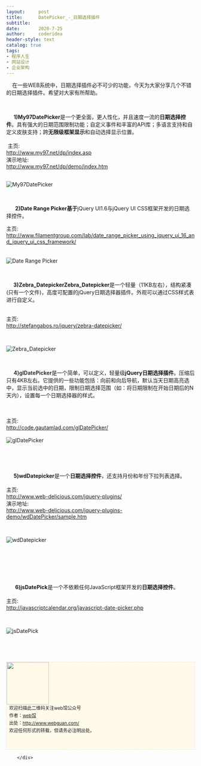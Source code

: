 ```yaml
---
layout:     post
title:      DatePicker_-_日期选择插件
subtitle:   
date:       2020-7-25
author:     coderidea
header-style: text
catalog: true
tags:
- 程序人生
- 网站设计
- 企业架构
--- 
```

<div class="postBody">
			<div id="cnblogs_post_body" class="blogpost-body"><p>    在一些WEB系统中，日期选择插件必不可少的功能，今天为大家分享几个不错的日期选择插件。希望对大家有所帮助。</p>
<p> </p>
<div>     <strong>1)My97DatePicker</strong>是一个更全面，更人性化，并且速度一流的<strong>日期选择控件</strong>。具有强大的日期范围限制功能；自定义事件和丰富的API库；多语言支持和自定义皮肤支持；跨<strong>无限级框架显示</strong>和自动选择显示位置。
<div> </div>
</div>
<div>
<div>
<div> 主页:</div>
</div>
<div>
<div><a href="http://www.my97.net/dp/index.asp">http://www.my97.net/dp/index.asp</a></div>
</div>
<div>
<div>演示地址:</div>
<div><a href="http://www.my97.net/dp/demo/index.htm">http://www.my97.net/dp/demo/index.htm</a></div>
<div> </div>
</div>
</div>
<p><img src="http://www.open-lib.com/attachment/2009-08-11/21-52-5f.jpg" alt="My97DatePicker" /></p>
<div> </div>
<div>
<p>      <strong>2)Date Range Picker基于</strong>jQuery UI1.6与jQuery UI CSS框架开发的日期选择控件。</p>
<div>
<div>
<div>主页:</div>
<div><a href="http://www.filamentgroup.com/lab/date_range_picker_using_jquery_ui_16_and_jquery_ui_css_framework/">http://www.filamentgroup.com/lab/date_range_picker_using_jquery_ui_16_and_jquery_ui_css_framework/</a></div>
</div>
<div> </div>
</div>
<br /><div><img src="http://www.open-lib.com/attachment/2009-08-24/12-14-9i.jpg" alt="Date Range Picker" /></div>
<div>
<p> </p>
<p>    <strong> 3)Zebra_DatepickerZebra_Datepicker</strong>是一个轻量（11KB左右），结构紧凑(只有一个文件)，高度可配置的jQuery日期选择器插件。外观可以通过CSS样式表进行自定义。</p>
<div> </div>
<div>
<div>
<div>主页:</div>









</div>
<div>
<div><a href="http://stefangabos.ro/jquery/zebra-datepicker/">http://stefangabos.ro/jquery/zebra-datepicker/</a></div>









</div>









</div>









<br /><div><img src="http://www.open-lib.com/attachment/2011-08/26-12-56-9a.jpg" alt="Zebra_Datepicker" /></div>
<div>
<p> </p>
<p>     <span style="color:#333333;"><strong>4)glDatePicker</strong></span>是一个简单，可以定义，轻量级<strong>jQuery日期选择插件</strong>。压缩后只有4KB左右。它提供的一些功能包括：向前和向后导航，默认当天日期高亮选中，显示当前选中的日期，限制日期选择范围（如：将日期限制在开始日期后的N天内），设置每一个日期选择器的样式。</p>
<div> </div>
<div> </div>
<div>
<div>
<div>主页:</div>









</div>
<div>
<div><a href="http://code.gautamlad.com/glDatePicker/">http://code.gautamlad.com/glDatePicker/</a></div>









</div>
<div> </div>









</div>
<div><img src="http://www.open-lib.com/attachment/2011-08/15-14-30-39g.jpg" alt="glDatePicker" /></div>
<div>
<p> </p>
<p> </p>
<div>     <strong>5)wdDatepicker</strong>是一个<strong>日期选择控件</strong>，还支持月份和年份下拉列表选择。
<div> </div>









</div>
<div>
<div>
<div>主页:</div>









</div>
<div>
<div><a href="http://www.web-delicious.com/jquery-plugins/">http://www.web-delicious.com/jquery-plugins/</a></div>









</div>
<div>
<div>演示地址:</div>
<div><a href="http://www.web-delicious.com/jquery-plugins-demo/wdDatePicker/sample.htm">http://www.web-delicious.com/jquery-plugins-demo/wdDatePicker/sample.htm</a></div>









</div>









</div>









<br /><div><img src="http://www.open-lib.com/attachment/2010-06-10/20-10-52c.jpg" alt="wdDatepicker" /></div>
<div>
<p> </p>
<p> </p>
<p> </p>
<div>      <strong>6)jsDatePick</strong>是一个不依赖任何JavaScript框架开发的<strong>日期选择控件</strong>。
<div> </div>









</div>
<div>
<div>
<div>主页:</div>









</div>
<div>
<div><a href="http://javascriptcalendar.org/javascript-date-picker.php">http://javascriptcalendar.org/javascript-date-picker.php</a></div>









</div>









</div>









<br /><div><img src="http://www.open-lib.com/attachment/2010-04-02/13-30-32a.jpg" alt="jsDatePick" /></div>
<p> </p>









</div>
<div id="ckepop"> </div>
<div>
<p id="PSignature" style="line-height:20px;background:#FFFAEA no-repeat 2% 50%;font-size:12px;border:#e0e0e0 1px dashed;"><img title="web馆" src="https://files.cnblogs.com/xiaoyao2011/wx.gif" alt="" width="113" height="113" /><br />  欢迎扫描此二维码关注web馆公众号  <br />  作者：<a href="http://www.webguan.com/">web馆</a>  <br />  出处：<a href="http://www.webguan.com/">http://www.webguan.com/</a> <br />  欢迎任何形式的转载，但请务必注明出处。<br /><br /><br /></p>








</div>








</div>









</div>









</div>









</div></div><div id="MySignature"></div>
<div class="clear"></div>
<div id="blog_post_info_block">
<div id="BlogPostCategory"></div>
<div id="EntryTag"></div>
<div id="blog_post_info">
</div>
<div class="clear"></div>
<div id="post_next_prev"></div>
</div>


		</div>